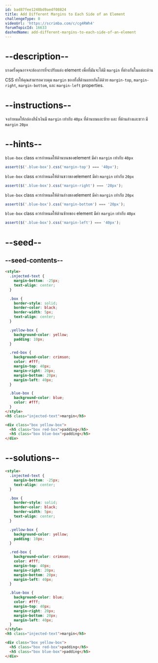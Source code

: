 ```yaml
---
id: bad87fee1248bd9aedf08824
title: Add Different Margins to Each Side of an Element
challengeType: 0
videoUrl: 'https://scrimba.com/c/cg4RWh4'
forumTopicId: 16633
dashedName: add-different-margins-to-each-side-of-an-element
---
```


# --description--

บางครั้งคุณอาจจะต้องการที่จะปรับแต่ง element เพื่อที่มันจะได้มี `margin` ที่ต่างกันในแต่ละด้าน

CSS ทำให้คุณสามารถควบคุม `margin` ของทั้งสี่ด้านแยกกันได้ด้วย `margin-top`, `margin-right`, `margin-bottom`, และ `margin-left` properties.

# --instructions--

จงกำหนดให้กล่องสีน้ำเงินมี `margin` เท่ากับ `40px` ที่ด้านบนและซ้าย และ ที่ด้านล่างและขวา มี `margin` `20px`

# --hints--

`blue-box` class ควรกำหนดให้ด้านบนของelement มีค่า `margin` เท่ากับ `40px`

```js
assert($('.blue-box').css('margin-top') === '40px');
```

`blue-box` class ควรกำหนดให้ด้านขวาของelement มีค่า `margin` เท่ากับ `20px`

```js
assert($('.blue-box').css('margin-right') === '20px');
```

`blue-box` class ควรกำหนดให้ด้านล่างของelement มีค่า `margin` เท่ากับ `20px`

```js
assert($('.blue-box').css('margin-bottom') === '20px');
```

`blue-box` class ควรกำหนดให้ด้านซ้ายของ element มีค่า `margin` เท่ากับ `40px`

```js
assert($('.blue-box').css('margin-left') === '40px');
```

# --seed--

## --seed-contents--

```html
<style>
  .injected-text {
    margin-bottom: -25px;
    text-align: center;
  }

  .box {
    border-style: solid;
    border-color: black;
    border-width: 5px;
    text-align: center;
  }

  .yellow-box {
    background-color: yellow;
    padding: 10px;
  }

  .red-box {
    background-color: crimson;
    color: #fff;
    margin-top: 40px;
    margin-right: 20px;
    margin-bottom: 20px;
    margin-left: 40px;
  }

  .blue-box {
    background-color: blue;
    color: #fff;
  }
</style>
<h5 class="injected-text">margin</h5>

<div class="box yellow-box">
  <h5 class="box red-box">padding</h5>
  <h5 class="box blue-box">padding</h5>
</div>
```

# --solutions--

```html
<style>
  .injected-text {
    margin-bottom: -25px;
    text-align: center;
  }

  .box {
    border-style: solid;
    border-color: black;
    border-width: 5px;
    text-align: center;
  }

  .yellow-box {
    background-color: yellow;
    padding: 10px;
  }

  .red-box {
    background-color: crimson;
    color: #fff;
    margin-top: 40px;
    margin-right: 20px;
    margin-bottom: 20px;
    margin-left: 40px;
  }

  .blue-box {
    background-color: blue;
    color: #fff;
    margin-top: 40px;
    margin-right: 20px;
    margin-bottom: 20px;
    margin-left: 40px;
  }
</style>
<h5 class="injected-text">margin</h5>

<div class="box yellow-box">
  <h5 class="box red-box">padding</h5>
  <h5 class="box blue-box">padding</h5>
</div>
```
